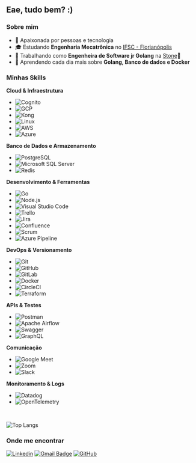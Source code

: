 <h2>Eae, tudo bem? :) </h2>

<h3>Sobre mim</h3>

- 🤔 Apaixonada por pessoas e tecnologia
- 🎓 Estudando **Engenharia Mecatrônica** no <a href="https://www.ifsc.edu.br/web/campus-florianopolis">IFSC - Florianópolis</a>
- 💼 Trabalhando como **Engenheira de Software jr Golang** na <a href="https://www.stone.com.br/">Stone</a>💚
- 🌱 Aprendendo cada dia mais sobre **Golang, Banco de dados e Docker**
<h3>Minhas Skills</h3>

**Cloud & Infraestrutura**
- ![Cognito](https://img.shields.io/badge/-Amazon%20Cognito-FF9900?style=flat&logo=amazon-aws&logoColor=white)
- ![GCP](https://img.shields.io/badge/-Google%20Cloud-4285F4?style=flat&logo=google-cloud&logoColor=white)
- ![Kong](https://img.shields.io/badge/-Kong-3E2C8D?style=flat&logo=kong&logoColor=white)
- ![Linux](https://img.shields.io/badge/-Linux-FCC624?style=flat&logo=linux&logoColor=black)
- ![AWS](https://img.shields.io/badge/-AWS-232F3E?style=flat&logo=amazon-aws&logoColor=white)
- ![Azure](https://img.shields.io/badge/-Azure-0089D6?style=flat&logo=microsoft-azure&logoColor=white)

**Banco de Dados e Armazenamento**
- ![PostgreSQL](https://img.shields.io/badge/-PostgreSQL-336791?style=flat&logo=postgresql&logoColor=white)
- ![Microsoft SQL Server](https://img.shields.io/badge/-SQL%20Server-CC2927?style=flat&logo=microsoft-sql-server&logoColor=white)
- ![Redis](https://img.shields.io/badge/-Redis-DC382D?style=flat&logo=redis&logoColor=white)

**Desenvolvimento & Ferramentas**
- ![Go](https://img.shields.io/badge/-Go-00ADD8?style=flat&logo=go&logoColor=white)
- ![Node.js](https://img.shields.io/badge/-Node.js-339933?style=flat&logo=node.js&logoColor=white)
- ![Visual Studio Code](https://img.shields.io/badge/-Visual%20Studio%20Code-333333?style=flat&logo=visual-studio-code&logoColor=007ACC)
- ![Trello](https://img.shields.io/badge/-Trello-333333?style=flat&logo=trello&logoColor=007ACC)
- ![Jira](https://img.shields.io/badge/-Jira-0052CC?style=flat&logo=jira&logoColor=white)
- ![Confluence](https://img.shields.io/badge/-Confluence-172B4D?style=flat&logo=confluence&logoColor=white)
- ![Scrum](https://img.shields.io/badge/-Scrum-5849BE?style=flat)
- ![Azure Pipeline](https://img.shields.io/badge/-Azure%20Pipeline-0089D6?style=flat&logo=azure-pipelines&logoColor=white)

**DevOps & Versionamento**
- ![Git](https://img.shields.io/badge/-Git-333333?style=flat&logo=git)
- ![GitHub](https://img.shields.io/badge/-GitHub-333333?style=flat&logo=github)
- ![GitLab](https://img.shields.io/badge/-GitLab-FC6D26?style=flat&logo=gitlab&logoColor=white)
- ![Docker](https://img.shields.io/badge/-Docker-333333?style=flat&logo=docker)
- ![CircleCI](https://img.shields.io/badge/-CircleCI-343434?style=flat&logo=circleci&logoColor=white)
- ![Terraform](https://img.shields.io/badge/-Terraform-7B42BC?style=flat&logo=terraform&logoColor=white)

**APIs & Testes**
- ![Postman](https://img.shields.io/badge/-Postman-FF6C37?style=flat&logo=postman&logoColor=white)
- ![Apache Airflow](https://img.shields.io/badge/-Airflow-007A88?style=flat&logo=apache-airflow&logoColor=white)
- ![Swagger](https://img.shields.io/badge/-Swagger-85EA2D?style=flat&logo=swagger&logoColor=white)
- ![GraphQL](https://img.shields.io/badge/-GraphQL-E10098?style=flat&logo=graphql&logoColor=white)

**Comunicação**
- ![Google Meet](https://img.shields.io/badge/-Google%20Meet-00897B?style=flat&logo=google-meet&logoColor=white)
- ![Zoom](https://img.shields.io/badge/-Zoom-2D8CFF?style=flat&logo=zoom&logoColor=white)
- ![Slack](https://img.shields.io/badge/-Slack-4A154B?style=flat&logo=slack&logoColor=white)

**Monitoramento & Logs**
- ![Datadog](https://img.shields.io/badge/-Datadog-632CA6?style=flat&logo=datadog&logoColor=white)
- ![OpenTelemetry](https://img.shields.io/badge/-OpenTelemetry-7B7B7B?style=flat&logo=open-telemetry&logoColor=white)


<br/>

![Top Langs](https://github-readme-stats.vercel.app/api/top-langs/?username=alessandra1408&layout=compact&theme=radical)

<h3>Onde me encontrar</h3>

[![Linkedin](https://img.shields.io/badge/-alessandra--fernandes--contato-blue?style=flat-square&logo=Linkedin&logoColor=white&link=https://www.linkedin.com/in/alessandra-fernandes-contato/)](https://www.linkedin.com/in/alessandra-fernandes-contato/)
[![Gmail Badge](https://img.shields.io/badge/-alessandrafernandes.contato@gmail.com-006bed?style=flat-square&logo=Gmail&logoColor=white&link=mailto:alessandrafernandes.contato@gmail.com)](mailto:alessandrafernandes.contato@gmail.com)
[![GitHub](https://img.shields.io/github/followers/alessandra1408?label=follow&style=social)](https://github.com/alessandra1408)
